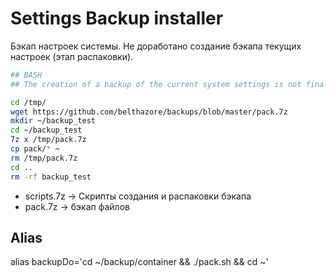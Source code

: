 
# Settings Backup installer

Бэкап настроек системы.
Не доработано создание бэкапа текущих настроек (этап распаковки).

```sh
## BASH
## The creation of a backup of the current system settings is not finalized.

cd /tmp/
wget https://github.com/belthazore/backups/blob/master/pack.7z
mkdir ~/backup_test
cd ~/backup_test
7z x /tmp/pack.7z
cp pack/* ~
rm /tmp/pack.7z
cd ..
rm -rf backup_test
```

- scripts.7z -> Скрипты создания и распаковки бэкапа
- pack.7z -> бэкап файлов

## Alias  

alias backupDo='cd ~/backup/container && ./pack.sh && cd ~'
